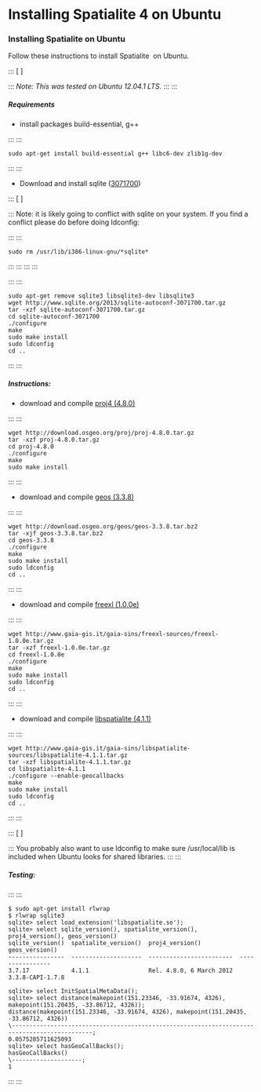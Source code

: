 Installing Spatialite 4 on Ubuntu
==============================================================================





### Installing Spatialite on Ubuntu 

Follow these instructions to install Spatialite  on Ubuntu.

::: 
[ ]

::: 
*Note: This was tested on Ubuntu 12.04.1 LTS.*
:::
:::

##### Requirements 

-   install packages build-essential, g++

::: 
::: 
``` 
sudo apt-get install build-essential g++ libc6-dev zlib1g-dev
```
:::
:::

-   Download and install sqlite
    ([3071700](http://www.sqlite.org/2013/sqlite-autoconf-3071700.tar.gz))

::: 
[ ]

::: 
Note: it is likely going to conflict with sqlite on your system. If you
find a conflict please do before doing ldconfig:

::: 
::: 
``` 
sudo rm /usr/lib/i386-linux-gnu/*sqlite*
```
:::
:::
:::
:::

::: 
::: 
``` 
sudo apt-get remove sqlite3 libsqlite3-dev libsqlite3
wget http://www.sqlite.org/2013/sqlite-autoconf-3071700.tar.gz
tar -xzf sqlite-autoconf-3071700.tar.gz 
cd sqlite-autoconf-3071700
./configure
make
sudo make install
sudo ldconfig
cd ..
```
:::
:::

##### Instructions: 

-   download and compile [proj4
    (4.8.0)](https://trac.osgeo.org/proj/)

::: 
::: 
``` 
wget http://download.osgeo.org/proj/proj-4.8.0.tar.gz
tar -xzf proj-4.8.0.tar.gz
cd proj-4.8.0
./configure
make
sudo make install
```
:::
:::

-   download and compile [geos
    (3.3.8)](https://trac.osgeo.org/geos/)

::: 
::: 
``` 
wget http://download.osgeo.org/geos/geos-3.3.8.tar.bz2
tar -xjf geos-3.3.8.tar.bz2
cd geos-3.3.8
./configure
make
sudo make install
sudo ldconfig
cd ..
```
:::
:::

-   download and compile [freexl
    (1.0.0e)](https://www.gaia-gis.it/fossil/freexl/index)

::: 
::: 
``` 
wget http://www.gaia-gis.it/gaia-sins/freexl-sources/freexl-1.0.0e.tar.gz
tar -xzf freexl-1.0.0e.tar.gz
cd freexl-1.0.0e
./configure
make
sudo make install
sudo ldconfig
cd ..
```
:::
:::

-   download and compile [libspatialite
    (4.1.1)](http://www.gaia-gis.it/gaia-sins/libspatialite-sources/libspatialite-4.1.1.tar.gz)

::: 
::: 
``` 
wget http://www.gaia-gis.it/gaia-sins/libspatialite-sources/libspatialite-4.1.1.tar.gz
tar -xzf libspatialite-4.1.1.tar.gz
cd libspatialite-4.1.1
./configure --enable-geocallbacks
make
sudo make install
sudo ldconfig
cd ..
```
:::
:::

::: 
[ ]

::: 
You probably also want to use ldconfig to make sure /usr/local/lib is
included when Ubuntu looks for shared libraries.
:::
:::

##### Testing: 

::: 
::: 
``` 
$ sudo apt-get install rlwrap
$ rlwrap sqlite3
sqlite> select load_extension('libspatialite.so');
sqlite> select sqlite_version(), spatialite_version(), proj4_version(), geos_version()
sqlite_version()  spatialite_version()  proj4_version()           geos_version()  
----------------  --------------------  ------------------------  ----------------
3.7.17            4.1.1                 Rel. 4.8.0, 6 March 2012  3.3.8-CAPI-1.7.8 

sqlite> select InitSpatialMetaData();
sqlite> select distance(makepoint(151.23346, -33.91674, 4326), makepoint(151.20435, -33.86712, 4326));
distance(makepoint(151.23346, -33.91674, 4326), makepoint(151.20435, -33.86712, 4326))
\---------------------------------------------------------------------------------------------;
0.0575285711625093
sqlite> select hasGeoCallBacks();
hasGeoCallBacks()
\--------------------;
1
```
:::
:::

</div>